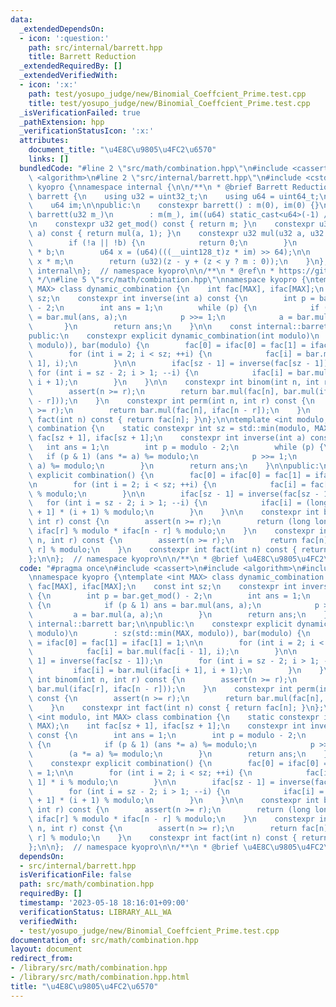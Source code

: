 ```yaml
---
data:
  _extendedDependsOn:
  - icon: ':question:'
    path: src/internal/barrett.hpp
    title: Barrett Reduction
  _extendedRequiredBy: []
  _extendedVerifiedWith:
  - icon: ':x:'
    path: test/yosupo_judge/new/Binomial_Coeffcient_Prime.test.cpp
    title: test/yosupo_judge/new/Binomial_Coeffcient_Prime.test.cpp
  _isVerificationFailed: true
  _pathExtension: hpp
  _verificationStatusIcon: ':x:'
  attributes:
    document_title: "\u4E8C\u9805\u4FC2\u6570"
    links: []
  bundledCode: "#line 2 \"src/math/combination.hpp\"\n#include <cassert>\n#include\
    \ <algorithm>\n#line 2 \"src/internal/barrett.hpp\"\n#include <cstdint>\nnamespace\
    \ kyopro {\nnamespace internal {\n\n/**\n * @brief Barrett Reduction\n */\nclass\
    \ barrett {\n    using u32 = uint32_t;\n    using u64 = uint64_t;\n\n    u32 m;\n\
    \    u64 im;\n\npublic:\n    constexpr barrett() : m(0), im(0) {}\n    constexpr\
    \ barrett(u32 m_)\n        : m(m_), im((u64) static_cast<u64>(-1) / m_ + 1) {}\n\
    \n    constexpr u32 get_mod() const { return m; }\n    constexpr u32 reduce(int64_t\
    \ a) const { return mul(a, 1); }\n    constexpr u32 mul(u32 a, u32 b) const {\n\
    \        if (!a || !b) {\n            return 0;\n        }\n        u64 z = (u64)a\
    \ * b;\n        u64 x = (u64)(((__uint128_t)z * im) >> 64);\n\n        u64 y =\
    \ x * m;\n        return (u32)(z - y + (z < y ? m : 0));\n    }\n};\n};  // namespace\
    \ internal\n};  // namespace kyopro\n\n/**\n * @ref\n * https://github.com/atcoder/ac-library/blob/master/atcoder/internal_math.hpp\n\
    \ */\n#line 5 \"src/math/combination.hpp\"\nnamespace kyopro {\ntemplate <int\
    \ MAX> class dynamic_combination {\n    int fac[MAX], ifac[MAX];\n    const int\
    \ sz;\n    constexpr int inverse(int a) const {\n        int p = bar.get_mod()\
    \ - 2;\n        int ans = 1;\n        while (p) {\n            if (p & 1) ans\
    \ = bar.mul(ans, a);\n            p >>= 1;\n            a = bar.mul(a, a);\n \
    \       }\n        return ans;\n    }\n\n    const internal::barrett bar;\n\n\
    public:\n    constexpr explicit dynamic_combination(int modulo)\n        : sz(std::min(MAX,\
    \ modulo)), bar(modulo) {\n        fac[0] = ifac[0] = fac[1] = ifac[1] = 1;\n\n\
    \        for (int i = 2; i < sz; ++i) {\n            fac[i] = bar.mul(fac[i -\
    \ 1], i);\n        }\n\n        ifac[sz - 1] = inverse(fac[sz - 1]);\n       \
    \ for (int i = sz - 2; i > 1; --i) {\n            ifac[i] = bar.mul(ifac[i + 1],\
    \ i + 1);\n        }\n    }\n\n    constexpr int binom(int n, int r) const {\n\
    \        assert(n >= r);\n        return bar.mul(fac[n], bar.mul(ifac[r], ifac[n\
    \ - r]));\n    }\n    constexpr int perm(int n, int r) const {\n        assert(n\
    \ >= r);\n        return bar.mul(fac[n], ifac[n - r]);\n    }\n    constexpr int\
    \ fact(int n) const { return fac[n]; }\n};\n\ntemplate <int modulo, int MAX> class\
    \ combination {\n    static constexpr int sz = std::min(modulo, MAX);\n    int\
    \ fac[sz + 1], ifac[sz + 1];\n    constexpr int inverse(int a) const {\n     \
    \   int ans = 1;\n        int p = modulo - 2;\n        while (p) {\n         \
    \   if (p & 1) (ans *= a) %= modulo;\n            p >>= 1;\n            (a *=\
    \ a) %= modulo;\n        }\n        return ans;\n    }\n\npublic:\n    constexpr\
    \ explicit combination() {\n        fac[0] = ifac[0] = fac[1] = ifac[1] = 1;\n\
    \n        for (int i = 2; i < sz; ++i) {\n            fac[i] = fac[i - 1] * i\
    \ % modulo;\n        }\n\n        ifac[sz - 1] = inverse(fac[sz - 1]);\n     \
    \   for (int i = sz - 2; i > 1; --i) {\n            ifac[i] = (long long)ifac[i\
    \ + 1] * (i + 1) % modulo;\n        }\n    }\n\n    constexpr int binom(int n,\
    \ int r) const {\n        assert(n >= r);\n        return (long long)fac[n] *\
    \ ifac[r] % modulo * ifac[n - r] % modulo;\n    }\n    constexpr int perm(int\
    \ n, int r) const {\n        assert(n >= r);\n        return fac[n] * ifac[n -\
    \ r] % modulo;\n    }\n    constexpr int fact(int n) const { return fac[n]; }\n\
    };\n\n};  // namespace kyopro\n\n/**\n * @brief \u4E8C\u9805\u4FC2\u6570\n */\n"
  code: "#pragma once\n#include <cassert>\n#include <algorithm>\n#include \"../internal/barrett.hpp\"\
    \nnamespace kyopro {\ntemplate <int MAX> class dynamic_combination {\n    int\
    \ fac[MAX], ifac[MAX];\n    const int sz;\n    constexpr int inverse(int a) const\
    \ {\n        int p = bar.get_mod() - 2;\n        int ans = 1;\n        while (p)\
    \ {\n            if (p & 1) ans = bar.mul(ans, a);\n            p >>= 1;\n   \
    \         a = bar.mul(a, a);\n        }\n        return ans;\n    }\n\n    const\
    \ internal::barrett bar;\n\npublic:\n    constexpr explicit dynamic_combination(int\
    \ modulo)\n        : sz(std::min(MAX, modulo)), bar(modulo) {\n        fac[0]\
    \ = ifac[0] = fac[1] = ifac[1] = 1;\n\n        for (int i = 2; i < sz; ++i) {\n\
    \            fac[i] = bar.mul(fac[i - 1], i);\n        }\n\n        ifac[sz -\
    \ 1] = inverse(fac[sz - 1]);\n        for (int i = sz - 2; i > 1; --i) {\n   \
    \         ifac[i] = bar.mul(ifac[i + 1], i + 1);\n        }\n    }\n\n    constexpr\
    \ int binom(int n, int r) const {\n        assert(n >= r);\n        return bar.mul(fac[n],\
    \ bar.mul(ifac[r], ifac[n - r]));\n    }\n    constexpr int perm(int n, int r)\
    \ const {\n        assert(n >= r);\n        return bar.mul(fac[n], ifac[n - r]);\n\
    \    }\n    constexpr int fact(int n) const { return fac[n]; }\n};\n\ntemplate\
    \ <int modulo, int MAX> class combination {\n    static constexpr int sz = std::min(modulo,\
    \ MAX);\n    int fac[sz + 1], ifac[sz + 1];\n    constexpr int inverse(int a)\
    \ const {\n        int ans = 1;\n        int p = modulo - 2;\n        while (p)\
    \ {\n            if (p & 1) (ans *= a) %= modulo;\n            p >>= 1;\n    \
    \        (a *= a) %= modulo;\n        }\n        return ans;\n    }\n\npublic:\n\
    \    constexpr explicit combination() {\n        fac[0] = ifac[0] = fac[1] = ifac[1]\
    \ = 1;\n\n        for (int i = 2; i < sz; ++i) {\n            fac[i] = fac[i -\
    \ 1] * i % modulo;\n        }\n\n        ifac[sz - 1] = inverse(fac[sz - 1]);\n\
    \        for (int i = sz - 2; i > 1; --i) {\n            ifac[i] = (long long)ifac[i\
    \ + 1] * (i + 1) % modulo;\n        }\n    }\n\n    constexpr int binom(int n,\
    \ int r) const {\n        assert(n >= r);\n        return (long long)fac[n] *\
    \ ifac[r] % modulo * ifac[n - r] % modulo;\n    }\n    constexpr int perm(int\
    \ n, int r) const {\n        assert(n >= r);\n        return fac[n] * ifac[n -\
    \ r] % modulo;\n    }\n    constexpr int fact(int n) const { return fac[n]; }\n\
    };\n\n};  // namespace kyopro\n\n/**\n * @brief \u4E8C\u9805\u4FC2\u6570\n */"
  dependsOn:
  - src/internal/barrett.hpp
  isVerificationFile: false
  path: src/math/combination.hpp
  requiredBy: []
  timestamp: '2023-05-18 18:16:01+09:00'
  verificationStatus: LIBRARY_ALL_WA
  verifiedWith:
  - test/yosupo_judge/new/Binomial_Coeffcient_Prime.test.cpp
documentation_of: src/math/combination.hpp
layout: document
redirect_from:
- /library/src/math/combination.hpp
- /library/src/math/combination.hpp.html
title: "\u4E8C\u9805\u4FC2\u6570"
---
```

